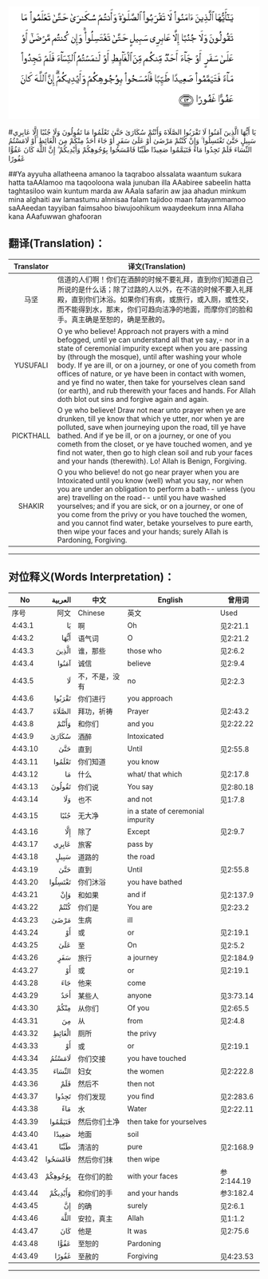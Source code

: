 ![004:043](images/004_043.gif)

#يَا أَيُّهَا الَّذِينَ آمَنُوا لَا تَقْرَبُوا الصَّلَاةَ وَأَنْتُمْ سُكَارَىٰ حَتَّىٰ تَعْلَمُوا مَا تَقُولُونَ وَلَا جُنُبًا إِلَّا عَابِرِي سَبِيلٍ حَتَّىٰ تَغْتَسِلُوا ۚ وَإِنْ كُنْتُمْ مَرْضَىٰ أَوْ عَلَىٰ سَفَرٍ أَوْ جَاءَ أَحَدٌ مِنْكُمْ مِنَ الْغَائِطِ أَوْ لَامَسْتُمُ النِّسَاءَ فَلَمْ تَجِدُوا مَاءً فَتَيَمَّمُوا صَعِيدًا طَيِّبًا فَامْسَحُوا بِوُجُوهِكُمْ وَأَيْدِيكُمْ ۗ إِنَّ اللَّهَ كَانَ عَفُوًّا غَفُورًا 

##Ya ayyuha allatheena amanoo la taqraboo alssalata waantum sukara hatta taAAlamoo ma taqooloona wala junuban illa AAabiree sabeelin hatta taghtasiloo wain kuntum marda aw AAala safarin aw jaa ahadun minkum mina alghaiti aw lamastumu alnnisaa falam tajidoo maan fatayammamoo saAAeedan tayyiban faimsahoo biwujoohikum waaydeekum inna Allaha kana AAafuwwan ghafooran 

## 翻译(Translation)：

| Translator | 译文(Translation)                                            |
| :--------: | ------------------------------------------------------------ |
|    马坚    | 信道的人们啊！你们在酒醉的时候不要礼拜，直到你们知道自己所说的是什么话；除了过路的人以外，在不洁的时候不要入礼拜殿，直到你们沐浴。如果你们有病，或旅行，或入厕，或性交，而不能得到水，那末，你们可趋向洁净的地面，而摩你们的脸和手。真主确是至恕的，确是至赦的。 |
|  YUSUFALI  | O ye who believe! Approach not prayers with a mind befogged, until ye can understand all that ye say,- nor in a state of ceremonial impurity except when you are passing by (through the mosque), until after washing your whole body. If ye are ill, or on a journey, or one of you cometh from offices of nature, or ye have been in contact with women, and ye find no water, then take for yourselves clean sand (or earth), and rub therewith your faces and hands. For Allah doth blot out sins and forgive again and again. |
| PICKTHALL  | O ye who believe! Draw not near unto prayer when ye are drunken, till ye know that which ye utter, nor when ye are polluted, save when journeying upon the road, till ye have bathed. And if ye be ill, or on a journey, or one of you cometh from the closet, or ye have touched women, and ye find not water, then go to high clean soil and rub your faces and your hands (therewith). Lo! Allah is Benign, Forgiving. |
|   SHAKIR   | O you who believe! do not go near prayer when you are Intoxicated until you know (well) what you say, nor when you are under an obligation to perform a bath-- unless (you are) travelling on the road-- until you have washed yourselves; and if you are sick, or on a journey, or one of you come from the privy or you have touched the women, and you cannot find water, betake yourselves to pure earth, then wipe your faces and your hands; surely Allah is Pardoning, Forgiving. |

---

## 对位释义(Words Interpretation)：

| No   | العربية | 中文    | English | 曾用词 |
| ---- | ------: | ------- | ------- | ------ |
| 序号 |    阿文 | Chinese | 英文    | Used   |
| 4:43.1  | يَا      | 啊             | Oh                                | 见2:21.1  |
| 4:43.2  | أَيُّهَا    | 语气词         | O                                 | 见2:21.2  |
| 4:43.3  | الَّذِينَ   | 谁，那些       | those who                         | 见2:6.2   |
| 4:43.4  | آمَنُوا   | 诚信           | believe                           | 见2:9.4   |
| 4:43.5  | لَا      | 不，不是，没有 | no                                | 见2:2.3   |
| 4:43.6  | تَقْرَبُوا  | 你们进行       | you approach                      |           |
| 4:43.7  | الصَّلَاةَ  | 拜功，祈祷     | Prayer                            | 见2:43.2  |
| 4:43.8  | وَأَنْتُمْ   | 和你们         | and you                           | 见2:22.22 |
| 4:43.9  | سُكَارَىٰ   | 酒醉           | Intoxicated                       |           |
| 4:43.10 | حَتَّىٰ     | 直到           | Until                             | 见2:55.8  |
| 4:43.11 | تَعْلَمُوا  | 你们知道       | you know                          |           |
| 4:43.12 | مَا      | 什么           | what/ that which                  | 见2:17.8  |
| 4:43.13 | تَقُولُونَ  | 你们说         | You say                           | 见2:80.18 |
| 4:43.14 | وَلَا     | 也不           | and not                           | 见1:7.8   |
| 4:43.15 | جُنُبًا    | 无大净         | in a state of ceremonial impurity |           |
| 4:43.16 | إِلَّا     | 除了           | Except                            | 见2:9.7   |
| 4:43.17 | عَابِرِي   | 旅客           | pass by                           |           |
| 4:43.18 | سَبِيلٍ    | 道路的         | the road                          |           |
| 4:43.19 | حَتَّىٰ     | 直到           | Until                             | 见2:55.8  |
| 4:43.20 | تَغْتَسِلُوا | 你们沐浴       | you have bathed                   |           |
| 4:43.21 | وَإِنْ     | 和如果         | and if                            | 见2:137.9 |
| 4:43.22 | كُنْتُمْ    | 你们是         | You are                           | 见2:23.2  |
| 4:43.23 | مَرْضَىٰ    | 生病           | ill                               |           |
| 4:43.24 | أَوْ      | 或             | or                                | 见2:19.1  |
| 4:43.25 | عَلَىٰ     | 至             | On                                | 见2:5.2   |
| 4:43.26 | سَفَرٍ     | 旅行           | a journey                         | 见2:184.9 |
| 4:43.27 | أَوْ      | 或             | or                                | 见2:19.1  |
| 4:43.28 | جَاءَ     | 他来           | come                              |           |
| 4:43.29 | أَحَدٌ     | 某些人         | anyone                            | 见3:73.14 |
| 4:43.30 | مِنْكُمْ    | 从你们         | Of you                            | 见2:65.5  |
| 4:43.31 | مِنَ      | 从             | from                              | 见2:4.8   |
| 4:43.32 | الْغَائِطِ  | 厕所           | the privy                         |           |
| 4:43.33 | أَوْ      | 或             | or                                | 见2:19.1  |
| 4:43.34 | لَامَسْتُمُ  | 你们交接   | you have touched                  |           |
| 4:43.35 | النِّسَاءَ  | 妇女           | the women                         | 见2:222.8 |
| 4:43.36 | فَلَمْ     | 然后不         | then not                          |           |
| 4:43.37 | تَجِدُوا   | 你们发现       | you find                          | 见2:283.6 |
| 4:43.38 | مَاءً     | 水             | Water                             | 见2:22.11 |
| 4:43.39 | فَتَيَمَّمُوا | 然后你们土净   | then take for yourselves          |           |
| 4:43.40 | صَعِيدًا   | 地面           | soil                              |           |
| 4:43.41 | طَيِّبًا    | 清洁的         | pure                              | 见2:168.9 |
| 4:43.42 | فَامْسَحُوا | 然后你们抹    | then wipe                         |           |
| 4:43.43 | بِوُجُوهِكُمْ | 在你们的脸     | with your faces                   | 参2:144.19 |
| 4:43.44 | وَأَيْدِيكُمْ | 和你们的手     | and your hands                    | 参3:182.4 |
| 4:43.45 | إِنَّ      | 的确           | surely                            | 见2:6.1   |
| 4:43.46 | اللَّهَ    | 安拉，真主     | Allah                             | 见1:1.2   |
| 4:43.47 | كَانَ     | 他是           | It was                            | 见2:75.6  |
| 4:43.48 | عَفُوًّا    | 至恕的         | Pardoning                         |           |
| 4:43.49 | غَفُورًا   | 至赦的         | Forgiving                         | 见4:23.53 |

---
